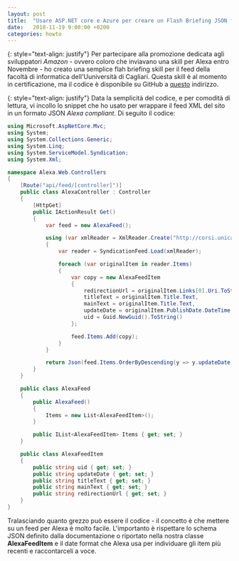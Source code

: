 ```yaml
---
layout: post
title:  "Usare ASP.NET core e Azure per creare un Flash Briefing JSON feed per Alexa"
date:   2018-11-19 9:00:00 +0200
categories: howto
---
```

{: style="text-align: justify"}
Per partecipare alla promozione dedicata agli sviluppatori *Amazon* - ovvero coloro che inviavano una skill per Alexa entro Novembre - ho creato una semplice flah briefing skill per il feed della facoltà di informatica dell'Uuniversità di Cagliari. Questa skill è al momento in certificazione, ma il codice è disponibile su GitHub a [questo](https://github.com/GiancarloLelli/alexaunicafeedwrapper) indirizzo. 

{: style="text-align: justify"}
Data la semplicità del codice, e per comodità di lettura, vi incollo lo snippet che ho usato per wrappare il feed XML del sito in un formato JSON *Alexa compliant*. Di seguito il codice:
```csharp
using Microsoft.AspNetCore.Mvc;
using System;
using System.Collections.Generic;
using System.Linq;
using System.ServiceModel.Syndication;
using System.Xml;

namespace Alexa.Web.Controllers
{
    [Route("api/feed/[controller]")]
    public class AlexaController : Controller
    {
        [HttpGet]
        public IActionResult Get()
        {
            var feed = new AlexaFeed();

            using (var xmlReader = XmlReader.Create("http://corsi.unica.it/informatica/feed/"))
            {
                var reader = SyndicationFeed.Load(xmlReader);

                foreach (var originalItem in reader.Items)
                {
                    var copy = new AlexaFeedItem
                    {
                        redirectionUrl = originalItem.Links[0].Uri.ToString(),
                        titleText = originalItem.Title.Text,
                        mainText = originalItem.Title.Text,
                        updateDate = originalItem.PublishDate.DateTime.ToString("yyyy-MM-ddTHH:mm:ss.0Z"),
                        uid = Guid.NewGuid().ToString()
                    };

                    feed.Items.Add(copy);
                }
            }

            return Json(feed.Items.OrderByDescending(y => y.updateDate));
        }
    }

    public class AlexaFeed
    {
        public AlexaFeed()
        {
            Items = new List<AlexaFeedItem>();
        }

        public IList<AlexaFeedItem> Items { get; set; }
    }

    public class AlexaFeedItem
    {
        public string uid { get; set; }
        public string updateDate { get; set; }
        public string titleText { get; set; }
        public string mainText { get; set; }
        public string redirectionUrl { get; set; }
    }
}
```
Tralasciando quanto grezzo può essere il codice - il concetto è che mettere su un feed per Alexa è molto facile. L'importanto è rispettare lo schema JSON definito dalla documentazione o riportato nella nostra classe **AlexaFeedItem** e il date format che Alexa usa per individuare gli item più recenti e raccontarceli a voce. 